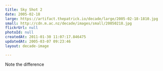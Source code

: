 ```yaml
---
title: Sky Shot 2
date: 2005-02-18
large: https://artifact.thepatrick.io/decade/large/2005-02-18-1810.jpg
small: http://cdn.m.ac.nz/decade/images/small/20050218.jpg
flickrUrl: null
photoId: null
createdAt: 2011-01-30 11:07:17.846475
updatedAt: 2005-03-07 09:23:46
layout: decade-image

---
```

Note the difference
